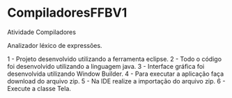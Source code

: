 # CompiladoresFFBV1
Atividade Compiladores

Analizador léxico de expressões.

1 - Projeto desenvolvido utilizando a ferramenta eclipse.
2 - Todo o código foi desenvolvido utilizando a linguagem java.
3 - Interface gráfica foi desenvolvida utilizando Window Builder.
4 - Para executar a aplicação faça download do arquivo zip.
5 - Na IDE realize a importação do arquivo zip.
6 - Execute a classe Tela.
